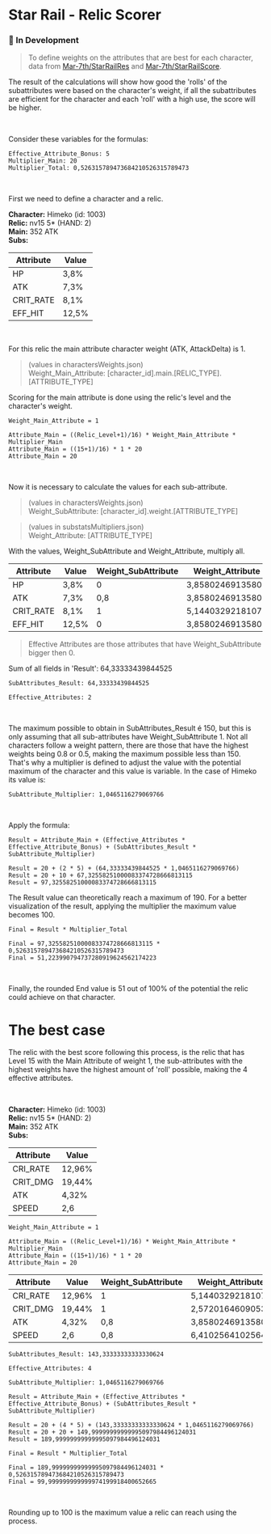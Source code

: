 # Star Rail - Relic Scorer

### 🚧 In Development

> To define weights on the attributes that are best for each character, data from [Mar-7th/StarRailRes] and [Mar-7th/StarRailScore].

The result of the calculations will show how good the 'rolls' of the subattributes were based on the character's weight, if all the subattributes are efficient for the character and each 'roll' with a high use, the score will be higher.

<br>

Consider these variables for the formulas:
```
Effective_Attribute_Bonus: 5
Multiplier_Main: 20
Multiplier_Total: 0,526315789473684210526315789473
```

<br>

First we need to define a character and a relic.

**Character:** Himeko (id: 1003)<br/>
**Relic:** nv15 5* (HAND: 2)<br/>
**Main:** 352 ATK<br/>
**Subs:**<br/>

|Attribute|Value|
|---------|-----|
|HP       |3,8% |
|ATK      |7,3% |
|CRIT_RATE|8,1% |
|EFF_HIT  |12,5%|

<br>

For this relic the main attribute character weight (ATK, AttackDelta) is 1.

> (values in charactersWeights.json)<br/>Weight_Main_Attribute: [character_id].main.[RELIC_TYPE].[ATTRIBUTE_TYPE]

Scoring for the main attribute is done using the relic's level and the character's weight.<br/>
```
Weight_Main_Attribute = 1

Attribute_Main = ((Relic_Level+1)/16) * Weight_Main_Attribute * Multiplier_Main
Attribute_Main = ((15+1)/16) * 1 * 20
Attribute_Main = 20
```

<br>

Now it is necessary to calculate the values ​​for each sub-attribute.
> (values in charactersWeights.json)<br/>Weight_SubAttribute: [character_id].weight.[ATTRIBUTE_TYPE]

> (values in substatsMultipliers.json)<br/>Weight_Attribute: [ATTRIBUTE_TYPE]

With the values, Weight_SubAttribute and Weight_Attribute, multiply all.

|Attribute|Value|Weight_SubAttribute|Weight_Attribute|Result            |
|---------|-----|-------------------|----------------|------------------|
|HP       |3,8% |0                  |3,85802469135802|0                 |
|ATK      |7,3% |0,8                |3,85802469135802|22,666667010290407|
|CRIT_RATE|8,1% |1                  |5,1440329218107 |41,66666738815484 |
|EFF_HIT  |12,5%|0                  |3,85802469135802|0                 |

> Effective Attributes are those attributes that have Weight_SubAttribute bigger then 0.

Sum of all fields in 'Result': 64,33333439844525
```
SubAttributes_Result: 64,33333439844525

Effective_Attributes: 2
```

<br/>

The maximum possible to obtain in SubAttributes_Result é 150, but this is only assuming that all sub-attributes have Weight_SubAttribute 1. Not all characters follow a weight pattern, there are those that have the highest weights being 0.8 or 0.5, making the maximum possible less than 150. That's why a multiplier is defined to adjust the value with the potential maximum of the character and this value is variable. In the case of Himeko its value is:
```
SubAttribute_Multiplier: 1,0465116279069766
```

<br/>

Apply the formula:
```
Result = Attribute_Main + (Effective_Attributes * Effective_Attribute_Bonus) + (SubAttributes_Result * SubAttribute_Multiplier)

Result = 20 + (2 * 5) + (64,33333439844525 * 1,0465116279069766)
Result = 20 + 10 + 67,32558251000083374728666813115
Result = 97,32558251000083374728666813115
```

The Result value can theoretically reach a maximum of 190. For a better visualization of the result, applying the multiplier the maximum value becomes 100.
```
Final = Result * Multiplier_Total

Final = 97,32558251000083374728666813115 * 0,526315789473684210526315789473
Final = 51,223990794737280919624562174223
```

<br/>

Finally, the rounded End value is 51 out of 100% of the potential the relic could achieve on that character.

# The best case

The relic with the best score following this process, is the relic that has Level 15 with the Main Attribute of weight 1, the sub-attributes with the highest weights have the highest amount of 'roll' possible, making the 4 effective attributes.

<br/>

**Character:** Himeko (id: 1003)<br/>
**Relic:** nv15 5* (HAND: 2)<br/>
**Main:** 352 ATK<br/>
**Subs:**<br/>

|Attribute|Value |
|---------|------|
|CRI_RATE |12,96%|
|CRIT_DMG |19,44%|
|ATK      |4,32% |
|SPEED    |2,6   |

```
Weight_Main_Attribute = 1

Attribute_Main = ((Relic_Level+1)/16) * Weight_Main_Attribute * Multiplier_Main
Attribute_Main = ((15+1)/16) * 1 * 20
Attribute_Main = 20
```

|Attribute|Value |Weight_SubAttribute|Weight_Attribute|Result              |
|---------|------|-------------------|----------------|--------------------|
|CRI_RATE |12,96%|1                  |5,1440329218107 |66,666666666666672  |
|CRIT_DMG |19,44%|1                  |2,57201646090535|50                  |
|ATK      |4,32% |0,8                |3,85802469135802|13,33333333333331712|
|SPEED    |2,6   |0,8                |6,41025641025641|13,33333333333331712|

```
SubAttributes_Result: 143,33333333333330624

Effective_Attributes: 4
```

```
SubAttribute_Multiplier: 1,0465116279069766
```

```
Result = Attribute_Main + (Effective_Attributes * Effective_Attribute_Bonus) + (SubAttributes_Result * SubAttribute_Multiplier)

Result = 20 + (4 * 5) + (143,33333333333330624 * 1,0465116279069766)
Result = 20 + 20 + 149,99999999999995097984496124031
Result = 189,99999999999995097984496124031
```

```
Final = Result * Multiplier_Total

Final = 189,99999999999995097984496124031 * 0,526315789473684210526315789473
Final = 99,999999999999974199918400652665
```

<br/>

Rounding up to 100 is the maximum value a relic can reach using the process.

[Mar-7th/StarRailRes]: https://github.com/Mar-7th/StarRailRes
[Mar-7th/StarRailScore]: https://github.com/Mar-7th/StarRailScore